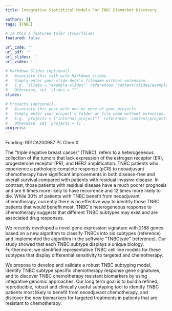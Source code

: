 ```yaml
---
title: Integrative Statistical Models For TNBC Biomarker Discovery

authors: []
tags: [TNBC]

# Is this a featured talk? (true/false)
featured: false

url_code: ''
url_pdf: ''
url_slides: ''
url_video: ''

# Markdown Slides (optional).
#   Associate this talk with Markdown slides.
#   Simply enter your slide deck's filename without extension.
#   E.g. `slides = "example-slides"` references `content/slides/example-slides.md`.
#   Otherwise, set `slides = ""`.
slides:

# Projects (optional).
#   Associate this post with one or more of your projects.
#   Simply enter your project's folder or file name without extension.
#   E.g. `projects = ["internal-project"]` references `content/project/deep-learning/index.md`.
#   Otherwise, set `projects = []`.
projects:
---
```


Funding: R01CA200987 PI: Chen X

The “triple negative breast cancer” (TNBC), refers to a heterogeneous collection of the tumors that lack expression of the estrogen receptor (ER), progesterone receptor (PR), and HER2 amplification. TNBC patients who experience a pathologic complete response (pCR) to neoadjuvant chemotherapy have significant improvements in both disease-free and overall survival compared with patients with residual invasive disease. In contrast, those patients with residual disease have a much poorer prognosis and are 6 times more likely to have recurrence and 12 times more likely to die. While 30% of patients with TNBC benefit from neoadjuvant chemotherapy, currently there is no effective way to identify those TNBC patients that would benefit most. TNBC's heterogeneous response to chemotherapy suggests that different TNBC subtypes may exist and are associated drug responses.

We recently developed a novel gene expression signature with 2188 genes based on a new algorithm to classify TNBCs into six subtypes (reference) and implemented the algorithm in the software “TNBCtype” (reference). Our study showed that each TNBC subtype displays a unique biology. Furthermore, we identified representative TNBC cell line models for these subtypes that display differential sensitivity to targeted and chemotherapy.

We propose to develop and validate a robust TNBC subtyping model, identify TNBC subtype specific chemotherapy response gene signatures, and to discover TNBC chemotherapy resistant biomarkers by using integrative genomic approaches. Our long term goal is to build a refined, reproducible, robust and clinically useful subtyping tool to identify TNBC patients most likely to benefit from neoadjuvant chemotherapy, and discover the new biomarkers for targeted treatments in patients that are resistant to chemotherapy.
